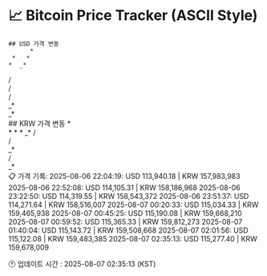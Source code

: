 # 📈 Bitcoin Price Tracker (ASCII Style)
    ## USD 가격 변동 
          *   
     *   *
    *  _* 
   /      
   /      
   /      
  _*      
_*        
    ## KRW 가격 변동
          *   
     *   *
    *  _* 
   /      
   /      
  _*      
 /        
_*        
    📋 가격 기록:
    2025-08-06 22:04:19: USD 113,940.18 | KRW 157,983,983
2025-08-06 22:52:08: USD 114,105.31 | KRW 158,186,968
2025-08-06 23:22:50: USD 114,319.55 | KRW 158,543,372
2025-08-06 23:51:37: USD 114,271.64 | KRW 158,516,007
2025-08-07 00:20:33: USD 115,034.33 | KRW 159,465,938
2025-08-07 00:45:25: USD 115,190.08 | KRW 159,668,210
2025-08-07 00:59:52: USD 115,365.33 | KRW 159,812,273
2025-08-07 01:40:04: USD 115,143.72 | KRW 159,508,668
2025-08-07 02:01:56: USD 115,122.08 | KRW 159,483,385
2025-08-07 02:35:13: USD 115,277.40 | KRW 159,678,009
    
🕐 업데이트 시간 : 2025-08-07 02:35:13 (KST)
